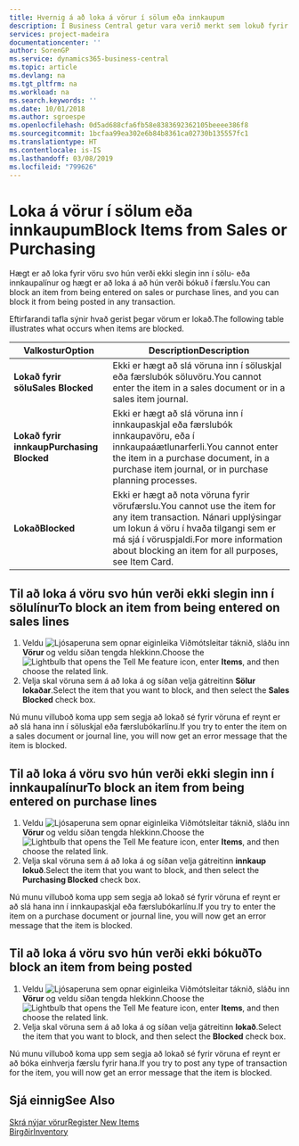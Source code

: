 ```yaml
---
title: Hvernig á að loka á vörur í sölum eða innkaupum
description: Í Business Central getur vara verið merkt sem lokuð fyrir sölu, lokuð fyrir innkaupum eða lokuð fyrir allt.
services: project-madeira
documentationcenter: ''
author: SorenGP
ms.service: dynamics365-business-central
ms.topic: article
ms.devlang: na
ms.tgt_pltfrm: na
ms.workload: na
ms.search.keywords: ''
ms.date: 10/01/2018
ms.author: sgroespe
ms.openlocfilehash: 0d5ad688cfa6fb58e8383692362105beeee386f8
ms.sourcegitcommit: 1bcfaa99ea302e6b84b8361ca02730b135557fc1
ms.translationtype: HT
ms.contentlocale: is-IS
ms.lasthandoff: 03/08/2019
ms.locfileid: "799626"
---
```

# <a name="block-items-from-sales-or-purchasing"></a><span data-ttu-id="32868-103">Loka á vörur í sölum eða innkaupum</span><span class="sxs-lookup"><span data-stu-id="32868-103">Block Items from Sales or Purchasing</span></span>
<span data-ttu-id="32868-104">Hægt er að loka fyrir vöru svo hún verði ekki slegin inn í sölu- eða innkaupalínur og hægt er að loka á að hún verði bókuð í færslu.</span><span class="sxs-lookup"><span data-stu-id="32868-104">You can block an item from being entered on sales or purchase lines, and you can block it from being posted in any transaction.</span></span>  

<span data-ttu-id="32868-105">Eftirfarandi tafla sýnir hvað gerist þegar vörum er lokað.</span><span class="sxs-lookup"><span data-stu-id="32868-105">The following table illustrates what occurs when items are blocked.</span></span>  

|<span data-ttu-id="32868-106">Valkostur</span><span class="sxs-lookup"><span data-stu-id="32868-106">Option</span></span>|<span data-ttu-id="32868-107">Description</span><span class="sxs-lookup"><span data-stu-id="32868-107">Description</span></span>|  
|--------------------|------------|  
|<span data-ttu-id="32868-108">**Lokað fyrir sölu**</span><span class="sxs-lookup"><span data-stu-id="32868-108">**Sales Blocked**</span></span>|<span data-ttu-id="32868-109">Ekki er hægt að slá vöruna inn í söluskjal eða færslubók söluvöru.</span><span class="sxs-lookup"><span data-stu-id="32868-109">You cannot enter the item in a sales document or in a sales item journal.</span></span>|  
|<span data-ttu-id="32868-110">**Lokað fyrir innkaup**</span><span class="sxs-lookup"><span data-stu-id="32868-110">**Purchasing Blocked**</span></span>|<span data-ttu-id="32868-111">Ekki er hægt að slá vöruna inn í innkaupaskjal eða færslubók innkaupavöru, eða í innkaupaáætlunarferli.</span><span class="sxs-lookup"><span data-stu-id="32868-111">You cannot enter the item in a purchase document, in a purchase item journal, or in purchase planning processes.</span></span>|  
|<span data-ttu-id="32868-112">**Lokað**</span><span class="sxs-lookup"><span data-stu-id="32868-112">**Blocked**</span></span>|<span data-ttu-id="32868-113">Ekki er hægt að nota vöruna fyrir vörufærslu.</span><span class="sxs-lookup"><span data-stu-id="32868-113">You cannot use the item for any item transaction.</span></span> <span data-ttu-id="32868-114">Nánari upplýsingar um lokun á vöru í hvaða tilgangi sem er má sjá í vöruspjaldi.</span><span class="sxs-lookup"><span data-stu-id="32868-114">For more information about blocking an item for all purposes, see Item Card.</span></span>|  

## <a name="to-block-an-item-from-being-entered-on-sales-lines"></a><span data-ttu-id="32868-115">Til að loka á vöru svo hún verði ekki slegin inn í sölulínur</span><span class="sxs-lookup"><span data-stu-id="32868-115">To block an item from being entered on sales lines</span></span>  

1.  <span data-ttu-id="32868-116">Veldu ![Ljósaperuna sem opnar eiginleika Viðmótsleitar](media/ui-search/search_small.png "Segðu mér hvað þú vilt gera") táknið, sláðu inn **Vörur** og veldu síðan tengda hlekkinn.</span><span class="sxs-lookup"><span data-stu-id="32868-116">Choose the ![Lightbulb that opens the Tell Me feature](media/ui-search/search_small.png "Tell me what you want to do") icon, enter **Items**, and then choose the related link.</span></span>  
2.  <span data-ttu-id="32868-117">Velja skal vöruna sem á að loka á og síðan velja gátreitinn **Sölur lokaðar**.</span><span class="sxs-lookup"><span data-stu-id="32868-117">Select the item that you want to block, and then select the **Sales Blocked** check box.</span></span>  

<span data-ttu-id="32868-118">Nú munu villuboð koma upp sem segja að lokað sé fyrir vöruna ef reynt er að slá hana inn í söluskjal eða færslubókarlínu.</span><span class="sxs-lookup"><span data-stu-id="32868-118">If you try to enter the item on a sales document or journal line, you will now get an error message that the item is blocked.</span></span>

## <a name="to-block-an-item-from-being-entered-on-purchase-lines"></a><span data-ttu-id="32868-119">Til að loka á vöru svo hún verði ekki slegin inn í innkaupalínur</span><span class="sxs-lookup"><span data-stu-id="32868-119">To block an item from being entered on purchase lines</span></span>  

1.  <span data-ttu-id="32868-120">Veldu ![Ljósaperuna sem opnar eiginleika Viðmótsleitar](media/ui-search/search_small.png "Segðu mér hvað þú vilt gera") táknið, sláðu inn **Vörur** og veldu síðan tengda hlekkinn.</span><span class="sxs-lookup"><span data-stu-id="32868-120">Choose the ![Lightbulb that opens the Tell Me feature](media/ui-search/search_small.png "Tell me what you want to do") icon, enter **Items**, and then choose the related link.</span></span>  
2.  <span data-ttu-id="32868-121">Velja skal vöruna sem á að loka á og síðan velja gátreitinn **innkaup lokuð**.</span><span class="sxs-lookup"><span data-stu-id="32868-121">Select the item that you want to block, and then select the **Purchasing Blocked** check box.</span></span>  

<span data-ttu-id="32868-122">Nú munu villuboð koma upp sem segja að lokað sé fyrir vöruna ef reynt er að slá hana inn í innkaupaskjal eða færslubókarlínu.</span><span class="sxs-lookup"><span data-stu-id="32868-122">If you try to enter the item on a purchase document or journal line, you will now get an error message that the item is blocked.</span></span>

## <a name="to-block-an-item-from-being-posted"></a><span data-ttu-id="32868-123">Til að loka á vöru svo hún verði ekki bókuð</span><span class="sxs-lookup"><span data-stu-id="32868-123">To block an item from being posted</span></span>
1. <span data-ttu-id="32868-124">Veldu ![Ljósaperuna sem opnar eiginleika Viðmótsleitar](media/ui-search/search_small.png "Segðu mér hvað þú vilt gera") táknið, sláðu inn **Vörur** og veldu síðan tengda hlekkinn.</span><span class="sxs-lookup"><span data-stu-id="32868-124">Choose the ![Lightbulb that opens the Tell Me feature](media/ui-search/search_small.png "Tell me what you want to do") icon, enter **Items**, and then choose the related link.</span></span>
2. <span data-ttu-id="32868-125">Velja skal vöruna sem á að loka á og síðan velja gátreitinn **lokað**.</span><span class="sxs-lookup"><span data-stu-id="32868-125">Select the item that you want to block, and then select the **Blocked** check box.</span></span>

<span data-ttu-id="32868-126">Nú munu villuboð koma upp sem segja að lokað sé fyrir vöruna ef reynt er að bóka einhverja færslu fyrir hana.</span><span class="sxs-lookup"><span data-stu-id="32868-126">If you try to post any type of transaction for the item, you will now get an error message that the item is blocked.</span></span>

## <a name="see-also"></a><span data-ttu-id="32868-127">Sjá einnig</span><span class="sxs-lookup"><span data-stu-id="32868-127">See Also</span></span>  
[<span data-ttu-id="32868-128">Skrá nýjar vörur</span><span class="sxs-lookup"><span data-stu-id="32868-128">Register New Items</span></span>](inventory-how-register-new-items.md)  
[<span data-ttu-id="32868-129">Birgðir</span><span class="sxs-lookup"><span data-stu-id="32868-129">Inventory</span></span>](inventory-manage-inventory.md)  
